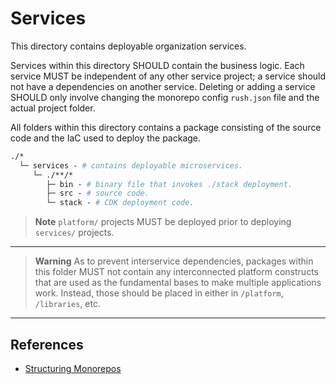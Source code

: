# Services

This directory contains deployable organization services.

Services within this directory SHOULD contain the business logic. Each service
MUST be independent of any other service project; a service should not have a
dependencies on another service. Deleting or adding a service SHOULD only
involve changing the monorepo config `rush.json` file and the actual project
folder.

All folders within this directory contains a package consisting of the source
code and the IaC used to deploy the package.

```graphql
./*
  └─ services - # contains deployable microservices.
     └─ ./**/*
        ├─ bin - # binary file that invokes ./stack deployment.
        ├─ src - # source code.
        └─ stack - # CDK deployment code.
```

> **Note** `platform/` projects MUST be deployed prior to deploying `services/`
> projects.

---

> **Warning** As to prevent interservice dependencies, packages within this
> folder MUST not contain any interconnected platform constructs that are used
> as the fundamental bases to make multiple applications work. Instead, those
> should be placed in either in `/platform`, `/libraries`, etc.

---

## References

- [Structuring Monorepos](https://danoncoding.com/monorepos-for-microservices-part-2-code-structure-e2bddac3474d)
